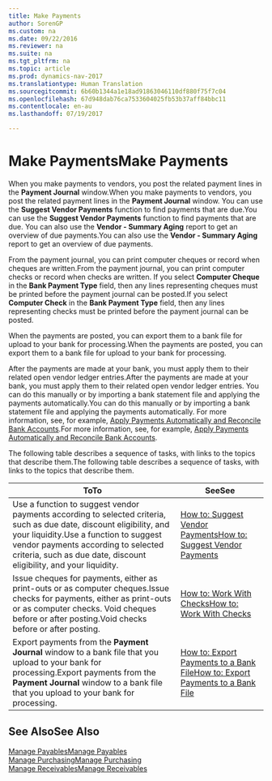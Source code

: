 ```yaml
---
title: Make Payments
author: SorenGP
ms.custom: na
ms.date: 09/22/2016
ms.reviewer: na
ms.suite: na
ms.tgt_pltfrm: na
ms.topic: article
ms.prod: dynamics-nav-2017
ms.translationtype: Human Translation
ms.sourcegitcommit: 6b60b1344a1e18ad91863046110df880f75f7c04
ms.openlocfilehash: 67d948dab76ca7533604025fb53b37aff84bbc11
ms.contentlocale: en-au
ms.lasthandoff: 07/19/2017

---
```


# <a name="make-payments"></a><span data-ttu-id="52f4b-102">Make Payments</span><span class="sxs-lookup"><span data-stu-id="52f4b-102">Make Payments</span></span>
<span data-ttu-id="52f4b-103">When you make payments to vendors, you post the related payment lines in the **Payment Journal** window.</span><span class="sxs-lookup"><span data-stu-id="52f4b-103">When you make payments to vendors, you post the related payment lines in the **Payment Journal** window.</span></span> <span data-ttu-id="52f4b-104">You can use the **Suggest Vendor Payments** function to find payments that are due.</span><span class="sxs-lookup"><span data-stu-id="52f4b-104">You can use the **Suggest Vendor Payments** function to find payments that are due.</span></span> <span data-ttu-id="52f4b-105">You can also use the **Vendor - Summary Aging** report to get an overview of due payments.</span><span class="sxs-lookup"><span data-stu-id="52f4b-105">You can also use the **Vendor - Summary Aging** report to get an overview of due payments.</span></span>

<span data-ttu-id="52f4b-106">From the payment journal, you can print computer cheques or record when cheques are written.</span><span class="sxs-lookup"><span data-stu-id="52f4b-106">From the payment journal, you can print computer checks or record when checks are written.</span></span> <span data-ttu-id="52f4b-107">If you select **Computer Cheque** in the **Bank Payment Type** field, then any lines representing cheques must be printed before the payment journal can be posted.</span><span class="sxs-lookup"><span data-stu-id="52f4b-107">If you select **Computer Check** in the **Bank Payment Type** field, then any lines representing checks must be printed before the payment journal can be posted.</span></span>

<span data-ttu-id="52f4b-108">When the payments are posted, you can export them to a bank file for upload to your bank for processing.</span><span class="sxs-lookup"><span data-stu-id="52f4b-108">When the payments are posted, you can export them to a bank file for upload to your bank for processing.</span></span>

<span data-ttu-id="52f4b-109">After the payments are made at your bank, you must apply them to their related open vendor ledger entries.</span><span class="sxs-lookup"><span data-stu-id="52f4b-109">After the payments are made at your bank, you must apply them to their related open vendor ledger entries.</span></span> <span data-ttu-id="52f4b-110">You can do this manually or by importing a bank statement file and applying the payments automatically.</span><span class="sxs-lookup"><span data-stu-id="52f4b-110">You can do this manually or by importing a bank statement file and applying the payments automatically.</span></span> <span data-ttu-id="52f4b-111">For more information, see, for example, [Apply Payments Automatically and Reconcile Bank Accounts](receivables-apply-payments-auto-reconcile-bank-accounts.md).</span><span class="sxs-lookup"><span data-stu-id="52f4b-111">For more information, see, for example, [Apply Payments Automatically and Reconcile Bank Accounts](receivables-apply-payments-auto-reconcile-bank-accounts.md).</span></span>

<span data-ttu-id="52f4b-112">The following table describes a sequence of tasks, with links to the topics that describe them.</span><span class="sxs-lookup"><span data-stu-id="52f4b-112">The following table describes a sequence of tasks, with links to the topics that describe them.</span></span>

|<span data-ttu-id="52f4b-113">To</span><span class="sxs-lookup"><span data-stu-id="52f4b-113">To</span></span> |<span data-ttu-id="52f4b-114">See</span><span class="sxs-lookup"><span data-stu-id="52f4b-114">See</span></span> |
|---|----|
|<span data-ttu-id="52f4b-115">Use a function to suggest vendor payments according to selected criteria, such as due date, discount eligibility, and your liquidity.</span><span class="sxs-lookup"><span data-stu-id="52f4b-115">Use a function to suggest vendor payments according to selected criteria, such as due date, discount eligibility, and your liquidity.</span></span>|[<span data-ttu-id="52f4b-116">How to: Suggest Vendor Payments</span><span class="sxs-lookup"><span data-stu-id="52f4b-116">How to: Suggest Vendor Payments</span></span>](payables-how-suggest-vendor-payments.md)|
|<span data-ttu-id="52f4b-117">Issue cheques for payments, either as print-outs or as computer cheques.</span><span class="sxs-lookup"><span data-stu-id="52f4b-117">Issue checks for payments, either as print-outs or as computer checks.</span></span> <span data-ttu-id="52f4b-118">Void cheques before or after posting.</span><span class="sxs-lookup"><span data-stu-id="52f4b-118">Void checks before or after posting.</span></span>|[<span data-ttu-id="52f4b-119">How to: Work With Checks</span><span class="sxs-lookup"><span data-stu-id="52f4b-119">How to: Work With Checks</span></span>](payables-how-work-checks.md)|
|<span data-ttu-id="52f4b-120">Export payments from the **Payment Journal** window to a bank file that you upload to your bank for processing.</span><span class="sxs-lookup"><span data-stu-id="52f4b-120">Export payments from the **Payment Journal** window to a bank file that you upload to your bank for processing.</span></span>|[<span data-ttu-id="52f4b-121">How to: Export Payments to a Bank File</span><span class="sxs-lookup"><span data-stu-id="52f4b-121">How to: Export Payments to a Bank File</span></span>](payables-how-export-payments-bank-file.md)|

## <a name="see-also"></a><span data-ttu-id="52f4b-122">See Also</span><span class="sxs-lookup"><span data-stu-id="52f4b-122">See Also</span></span>
[<span data-ttu-id="52f4b-123">Manage Payables</span><span class="sxs-lookup"><span data-stu-id="52f4b-123">Manage Payables</span></span>](payables-manage-payables.md)  
[<span data-ttu-id="52f4b-124">Manage Purchasing</span><span class="sxs-lookup"><span data-stu-id="52f4b-124">Manage Purchasing</span></span>](purchasing-manage-purchasing.md)  
[<span data-ttu-id="52f4b-125">Manage Receivables</span><span class="sxs-lookup"><span data-stu-id="52f4b-125">Manage Receivables</span></span>](receivables-manage-receivables.md)


